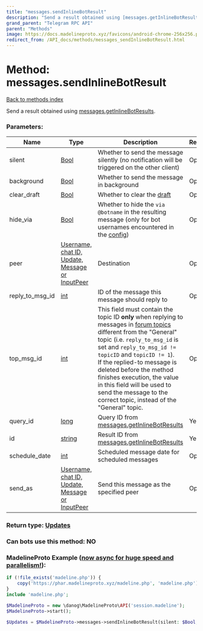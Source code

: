 ```yaml
---
title: "messages.sendInlineBotResult"
description: "Send a result obtained using [messages.getInlineBotResults](../methods/messages.getInlineBotResults.html)."
grand_parent: "Telegram RPC API"
parent: "Methods"
image: https://docs.madelineproto.xyz/favicons/android-chrome-256x256.png
redirect_from: /API_docs/methods/messages_sendInlineBotResult.html
---
```

# Method: messages.sendInlineBotResult
[Back to methods index](index.html)



Send a result obtained using [messages.getInlineBotResults](../methods/messages.getInlineBotResults.html).

### Parameters:

| Name     |    Type       | Description | Required |
|----------|---------------|-------------|----------|
|silent|[Bool](/API_docs/types/Bool.html) | Whether to send the message silently (no notification will be triggered on the other client) | Optional|
|background|[Bool](/API_docs/types/Bool.html) | Whether to send the message in background | Optional|
|clear\_draft|[Bool](/API_docs/types/Bool.html) | Whether to clear the [draft](https://core.telegram.org/api/drafts) | Optional|
|hide\_via|[Bool](/API_docs/types/Bool.html) | Whether to hide the `via @botname` in the resulting message (only for bot usernames encountered in the [config](../constructors/config.html)) | Optional|
|peer|[Username, chat ID, Update, Message or InputPeer](/API_docs/types/InputPeer.html) | Destination | Optional|
|reply\_to\_msg\_id|[int](/API_docs/types/int.html) | ID of the message this message should reply to | Optional|
|top\_msg\_id|[int](/API_docs/types/int.html) | This field must contain the topic ID **only** when replying to messages in [forum topics](https://core.telegram.org/api/forum#forum-topics) different from the "General" topic (i.e. `reply_to_msg_id` is set and `reply_to_msg_id != topicID` and `topicID != 1`). <br>If the replied-to message is deleted before the method finishes execution, the value in this field will be used to send the message to the correct topic, instead of the "General" topic. | Optional|
|query\_id|[long](/API_docs/types/long.html) | Query ID from [messages.getInlineBotResults](../methods/messages.getInlineBotResults.html) | Yes|
|id|[string](/API_docs/types/string.html) | Result ID from [messages.getInlineBotResults](../methods/messages.getInlineBotResults.html) | Yes|
|schedule\_date|[int](/API_docs/types/int.html) | Scheduled message date for scheduled messages | Optional|
|send\_as|[Username, chat ID, Update, Message or InputPeer](/API_docs/types/InputPeer.html) | Send this message as the specified peer | Optional|


### Return type: [Updates](/API_docs/types/Updates.html)

### Can bots use this method: **NO**


### MadelineProto Example ([now async for huge speed and parallelism!](https://docs.madelineproto.xyz/docs/ASYNC.html)):


```php
if (!file_exists('madeline.php')) {
    copy('https://phar.madelineproto.xyz/madeline.php', 'madeline.php');
}
include 'madeline.php';

$MadelineProto = new \danog\MadelineProto\API('session.madeline');
$MadelineProto->start();

$Updates = $MadelineProto->messages->sendInlineBotResult(silent: $Bool, background: $Bool, clear_draft: $Bool, hide_via: $Bool, peer: $InputPeer, reply_to_msg_id: $int, top_msg_id: $int, query_id: $long, id: 'string', schedule_date: $int, send_as: $InputPeer, );
```

